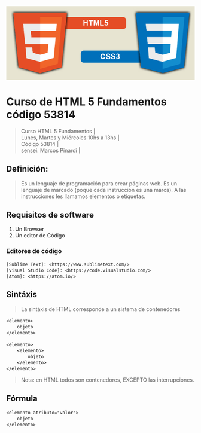 <img src="imagenes/html5-css3.jpg">

# Curso de HTML 5 Fundamentos código 53814

>Curso HTML 5 Fundamentos |  
>Lunes, Martes y Miércoles 10hs a 13hs |  
>Código 53814 |  
>sensei: Marcos Pinardi |  


## Definición: 

>Es un lenguaje de programación para crear páginas web. 
>Es un lenguaje de marcado (poque cada instrucción es una marca).
>A las instrucciones les llamamos elementos o etiquetas. 

## Requisitos de software

  1. Un Browser   
  2. Un editor de Código  


### Editores de código

	[Sublime Text]: <https://www.sublimetext.com/>   
	[Visual Studio Code]: <https://code.visualstudio.com/>
	[Atom]: <https://atom.io/>


## Sintáxis

>La sintáxis de HTML corresponde a un sistema de contenedores	

	<elemento>
		objeto
	</elemento>

	<elemento>
		<elemento>
			objeto
		</elemento>
	</elemento>

> Nota: en HTML todos son contenedores, EXCEPTO las interrupciones.


## Fórmula

    <elemento atributo="valor">
    	objeto
	</elemento>



